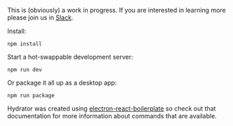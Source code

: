 This is (obviously) a work in progress. If you are interested in learning more
please join us in [Slack].

Install:

    npm install

Start a hot-swappable development server:

    npm run dev

Or package it all up as a desktop app:

    npm run package 

Hydrator was created using [electron-react-boilerplate] so check out that 
documentation for more information about commands that are available.

[Slack]: https://docnowteam.slack.com
[electron-react-boilerplate]: https://github.com/chentsulin/electron-react-boilerplate
